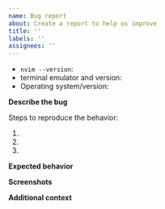 ```yaml
---
name: Bug report
about: Create a report to help us improve
title: ''
labels: ''
assignees: ''
---
```


<!-- Before reporting: search existing issues and check the FAQ. -->

- `nvim --version`:
- terminal emulator and version:
- Operating system/version:

**Describe the bug**

<!-- A clear and concise description of what the bug is. -->

Steps to reproduce the behavior:

1.
2.
3.

**Expected behavior**
<!-- A clear and concise description of what you expected to happen. -->

**Screenshots**
<!-- If applicable, add screenshots to help explain your problem. -->

**Additional context**

<!-- Add any other context about the problem here. -->
